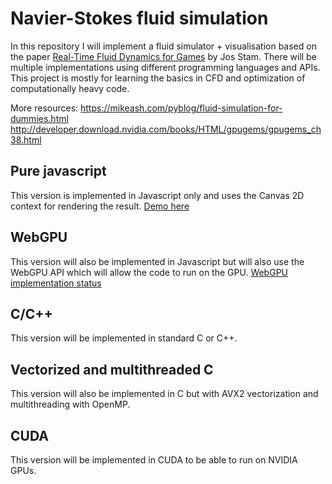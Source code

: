 # Navier-Stokes fluid simulation
In this repository I will implement a fluid simulator + visualisation based on the paper [Real-Time Fluid Dynamics for Games](https://pdfs.semanticscholar.org/847f/819a4ea14bd789aca8bc88e85e906cfc657c.pdf) by Jos Stam.
There will be multiple implementations using different programming languages and APIs.
This project is mostly for learning the basics in CFD and optimization of computationally heavy code.

More resources:
https://mikeash.com/pyblog/fluid-simulation-for-dummies.html
http://developer.download.nvidia.com/books/HTML/gpugems/gpugems_ch38.html

## Pure javascript
This version is implemented in Javascript only and uses the Canvas 2D context for rendering the result.
[Demo here](https://hildinglinden.github.io/Navier-Stokes-fluid-simulation/javascript/)

## WebGPU
This version will also be implemented in Javascript but will also use the WebGPU API which will allow the code to run on the GPU.
[WebGPU implementation status](https://github.com/gpuweb/gpuweb/wiki/Implementation-Status)

## C/C++
This version will be implemented in standard C or C++.

## Vectorized and multithreaded C
This version will also be implemented in C but with AVX2 vectorization and multithreading with OpenMP.

## CUDA
This version will be implemented in CUDA to be able to run on NVIDIA GPUs.